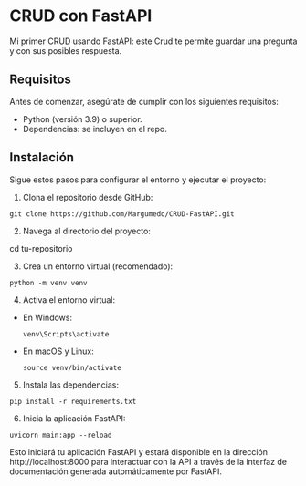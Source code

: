 # CRUD con FastAPI

Mi primer CRUD usando FastAPI: este Crud te permite guardar una pregunta y con sus posibles respuesta.

## Requisitos

Antes de comenzar, asegúrate de cumplir con los siguientes requisitos:

- Python (versión 3.9) o superior.
- Dependencias: se incluyen en el repo.

## Instalación

Sigue estos pasos para configurar el entorno y ejecutar el proyecto:

1. Clona el repositorio desde GitHub:

```
git clone https://github.com/Margumedo/CRUD-FastAPI.git
```

2. Navega al directorio del proyecto:

cd tu-repositorio

3. Crea un entorno virtual (recomendado):

```
python -m venv venv
```

4. Activa el entorno virtual:

- En Windows:

  ```
  venv\Scripts\activate
  ```

- En macOS y Linux:

  ```
  source venv/bin/activate
  ```

5. Instala las dependencias:

```
pip install -r requirements.txt
```

6. Inicia la aplicación FastAPI:

```
uvicorn main:app --reload
```

Esto iniciará tu aplicación FastAPI y estará disponible en la dirección http://localhost:8000 para interactuar con la API a través de la interfaz de documentación generada automáticamente por FastAPI.
